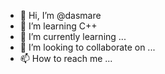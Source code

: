 - 👋 Hi, I’m @dasmare
- 👀 I’m learning C++
- 🌱 I’m currently learning ...
- 💞️ I’m looking to collaborate on ...
- 📫 How to reach me ...

<!---
dasmare/dasmare is a ✨ special ✨ repository because its `README.md` (this file) appears on your GitHub profile.
You can click the Preview link to take a look at your changes.
--->
